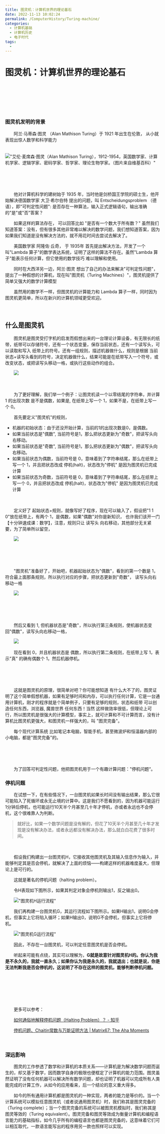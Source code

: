 ```yaml
---
title: 图灵机：计算机世界的理论基石
date: 2022-11-13 10:02:24
permalink: /ComputerHistory/Turing-machine/
categories:
  - 计算机基础
  - 计算机历史
  - 电子时代
tags:
  - 
---
```

# 图灵机：计算机世界的理论基石

　　‍

　　‍

　　‍

### 图灵机发明的背景

　　阿兰·马蒂森·图灵 （Alan Mathison Turing）于 1921 年出生在伦敦， 从小就表现出惊人数学和科学能力

　　!["艾伦·麦席森·图灵（Alan Mathison Turing），1912-1954，英国数学家、计算机学家、逻辑学家、密码学家、哲学家、理论生物学家。（图片来自维基百科）"](https://image.peterjxl.com/blog/v2-a8bcf8c3c17b58eb83b48838b8a9f361_b-20220327202412-ksckgrm.jpg)

　　‍

　　‍

　　他对计算机科学的建树始于 1935 年，当时他是剑桥国王学院的硕士生，他开始解决德国数学家 大卫·希尔伯特 提出的问题，叫 Entscheidungsproblem （德语），即"可判定性问题":  是否存在一种算法，输入正式逻辑语句，输出准确的"是"或"否"答案？

　　如果这样的算法存在， 可以回答比如 "是否有一个数大于所有数？"  虽然我们知道答案：没有，但有很多其他非常难以解决的数学问题，我们想知道答案，因为如果我们知道是没有解决方法的，就不用花时间去尝试去解决了。

　　美国数学家 阿隆佐·丘奇， 于 1935年 首先提出解决方法，开发了一个叫"Lambda 算子"的数学表达系统，证明了这样的算法不存在。虽然"Lambda 算子"能表示任何计算，但它使用的数学技巧 难以理解和使用。

　　同时在大西洋另一边，阿兰·图灵 想出了自己的办法来解决"可判定性问题"，提出了一种假想的计算机，现在叫"图灵机（Turing Machines）"，图灵机提供了简单又强大的数学计算模型

　　虽然用的数学不一样，但图灵机的计算能力和 Lambda 算子一样，同时因为图灵机更简单，所以在新兴的计算机领域更受欢迎。

　　‍

## 什么是图灵机

　　图灵机是图灵受打字机的启发而假想出来的一台理论计算设备，有无限长的纸带，纸带可以存储符号，还有一个状态变量，保存当前状态，还有一个读写头，可以读取和写入 纸带上的符号。还有一组规则，描述机器做什么，规则是根据 当前状态+读写头看到的符号，决定机器做什么，结果可能是在纸带写入一个符号，或改变状态，或把读写头移动一格，或执行这些动作的组合。

　　![](https://image.peterjxl.com/blog/image-20220817101103-ij4ni95.png)​

　　‍

　　为了更好理解，我们举一个例子：让图灵机读一个以零结尾的字符串，并计算 1 的出现次数  是不是偶数，如果是, 在纸带上写一个 1，如果不是，在纸带上写一个 0。

　　首先要定义"图灵机"的规则，

* 机器的初始状态：由于还没开始计算，当前的1的出现次数是0，是偶数。
* 如果当前状态是"偶数",  当前符号是1，那么把状态更新为"奇数"，把读写头向右移动。
* 如果当前状态是"奇数",  当前符号是1，那么把状态更新为"偶数"，把读写头向右移动。
* 如果当前状态为偶数，当前符号是 0，意味着到了字符串结尾，那么在纸带上写一个 1，并且把状态改成 停机(halt)，状态改为"停机" 是因为图灵机已完成计算
* 如果当前状态为奇数，当前符号是 0，意味着到了字符串结尾，那么在纸带上写一个 0，并且把状态改成 停机(halt)，状态改为"停机" 是因为图灵机已完成计算

　　‍

　　定义好了 起始状态+规则，就像写好了程序，现在可以输入了，假设把"1 1 0"放在纸带上，有两个 1，是偶数，如果"偶数"对你是新知识， 也许我们该开一门【十分钟速成课：数学】，注意，规则只让 读写头 向右移动，其他部分无关紧要，为了简单所以留空，

　　![](https://image.peterjxl.com/blog/image-20220815224304-himfi1a.png)​

　　‍

　　‍

　　"图灵机"准备好了，开始吧，机器起始状态为"偶数"，看到的第一个数是 1，符合最上面那条规则，所以执行对应的步骤，把状态更新到"奇数"， 读写头向右移动一格

　　![](https://image.peterjxl.com/blog/image-20220815224321-7r0w55e.png)​

　　‍

　　‍

　　然后又看到 1, 但机器状态是"奇数"，所以执行第三条规则，使机器状态变回"偶数"，读写头向右移动一格，

　　![](https://image.peterjxl.com/blog/image-20220815224329-gcndfp3.png)​

　　现在看到 0，并且机器状态是 偶数，所以执行第二条规则，在纸带上写 1，表示"真" 的确有偶数个 1，然后机器停机。

　　‍

　　‍

　　这就是图灵机的原理，很简单对吧？你可能想知道 有什么大不了的，图灵证明了这个简单假想机器，如果有足够时间和内存，可以执行任何计算，它是一台通用计算机，刚才的程序就是个简单例子，只要有足够的规则，状态和纸带  可以创造任何东西，浏览器, 魔兽世界 任何东西！当然 这样做效率很低，但理论上可行，所以图灵机是很强大的计算模型，事实上，就可计算和不可计算而言，没有计算机比图灵机更强大，和图灵机一样强大的，叫 "图灵完备"。

　　每个现代计算系统 比如笔记本电脑，智能手机，甚至微波炉和恒温器内部的小电脑，都是"图灵完备"的。

　　‍

　　‍

　　为了回答可判定性问题，他把图灵机用于一个有趣计算问题："停机问题“。

### 停机问题

　　在试想一下，在有些情况下，一台图灵机如果长时间没有输出结果，那么它很可能陷入了死循环或永无止境的计算中。这是我们不愿看到的，因为机器可能运行1分钟后停机，也可能运行10天半个月甚至几十年才停机，亦或者永远也不会停机，这个很难靠人为判断。

> 就好比，如果一个数学问题是没有解的，但花了10天半个月甚至几十年才发现是没有解决办法，或者永远都没有解决办法，那么就白白花费了很多时间。

　　‍

　　假设我们构建出一台图灵机H，它接收其他图灵机及其输入信息作为输入，并能够判定其是否会停机，就解决了上面的烦恼——构建这样的机器难度虽大，但理论上是可行的。

　　这就是著名的停机问题（halting problem）。

　　令H表现如下图所示，如果其判定对象会停机则输出1，反之输出0。

　　![ "图灵机H运行流程"](https://image.peterjxl.com/blog/v2-8383f0d2038dd8e8b52eaf8f92cacc8c_b-20220327202412-szovko8.jpg)

　　我们再构建一台图灵机G，其运行流程如下图所示。如果H输出1，说明G会停机，但事实上它将陷入循环；如果H输出0，说明G不会停机，但事实上它将停机。

　　![ "图灵机G运行流程"](https://image.peterjxl.com/blog/v2-8f244b5457adf4c0a05927f99fb1a337_b-20220327202412-h3ajj8f.jpg)

　　因此，不存在一台图灵机，可以判定任意图灵机是否会停机。

　　听起来可能有点绕，其实可以理解为，**G就是故意针对图灵机H的。你认为我是不永久的，我就一直永久；如果你认为我是永久的，我就退出；也就是说，你是无法判断我是否会停机的，这说明了不存在这样的图灵机，能够判断停机问题。**​

　　‍

　　‍

　　‍

　　更多可以参考：

　　[如何通俗地解释停机问题（Halting Problem）？ - 知乎](https://www.zhihu.com/question/20081359/answer/22043224)

　　[停机问题、Chaitin常数与万能证明方法 | Matrix67: The Aha Moments](http://www.matrix67.com/blog/archives/901)

　　‍

### 深远影响

　　图灵的工作参透了数学和计算机的本质关系——计算机是为解决数学问题而诞生的，却又基于数学，因而数学自身的极限也便框定了计算机的能力范围。图灵虽然证明了没有任何机器可以解决所有数学问题，却也证明了机器可以完成所有人类能完成的计算工作，从如今的应用看来，后一个结论的意义重大得多。

　　如今的所有通用计算机都是图灵机的一种实现，两者的能力是等价的。当一个计算系统可以模拟任意图灵机（或者说通用图灵机）时，我们称其是图灵完备的（Turing complete）；当一个图灵完备的系统可以被图灵机模拟时，我们称其是图灵等效的（Turing equivalent）。图灵完备和图灵等效成为衡量计算机和编程语言能力的基础指标，如今几乎所有的编程语言也都是图灵完备的，这意味着它们可以相互取代，一款语言能写出的程序用另一款也照样可以实现。

